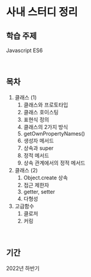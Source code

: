 # 사내 스터디 정리

## 학습 주제
Javascript ES6

<br>

## 목차
1. 클래스 (1)
   1. 클래스와 프로토타입
   2. 클래스 호이스팅
   3. 표현식 정의
   4. 클래스의 2가지 방식
   5. getOwnPropertyNames()
   6. 생성자 메서드
   7. 상속과 super
   8. 정적 메서드
   9. 상속 관계에서의 정적 메서드
2. 클래스 (2)
   1. Object.create 상속
   2. 접근 제한자
   3. getter, setter
   4. 다형성
3. 고급함수
   1. 클로저
   2. 커링

<br>

## 기간
2022년 하반기  

